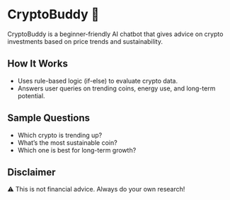 # CryptoBuddy 🤖

CryptoBuddy is a beginner-friendly AI chatbot that gives advice on crypto investments based on price trends and sustainability.

## How It Works
- Uses rule-based logic (if-else) to evaluate crypto data.
- Answers user queries on trending coins, energy use, and long-term potential.

## Sample Questions
- Which crypto is trending up?
- What’s the most sustainable coin?
- Which one is best for long-term growth?

## Disclaimer
⚠️ This is not financial advice. Always do your own research!

